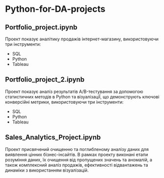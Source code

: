 # Python-for-DA-projects

## Portfolio_project.ipynb
Проект показує аналітику продажів інтернет-магазину, використовуючи три інструменти: 
*  SQL
*  Python
*  Tableau

## Portfolio_project_2.ipynb
Проект показує аналіз результатів A/B-тестування за допомогою статистичних методів в Python та візуалізаціЇ, що демонструють ключові конверсійні метрики, використовуючи три інструменти: 
*  SQL
*  Python
*  Tableau

## Sales_Analytics_Project.ipynb
Проект присвячений очищенню та поглибленому аналізу даних для виявлення цінних бізнес-інсайтів. В рамках проекту виконані етапи розуміння даних, їх очищення від пропущених значень та аномалій, а також комплексний аналіз продажів, ефективності відвантажень та динаміки з використанням візуалізацій.

